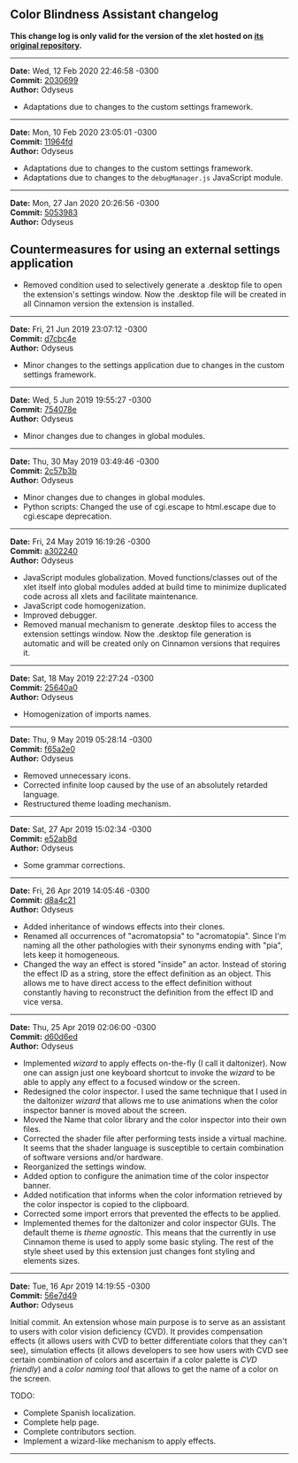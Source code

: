 ## Color Blindness Assistant changelog

**This change log is only valid for the version of the xlet hosted on [its original repository](https://gitlab.com/Odyseus/CinnamonTools).**

***

**Date:** Wed, 12 Feb 2020 22:46:58 -0300<br/>
**Commit:** [2030699](https://gitlab.com/Odyseus/CinnamonTools/commit/2030699)<br/>
**Author:** Odyseus<br/>

- Adaptations due to changes to the custom settings framework.

***

**Date:** Mon, 10 Feb 2020 23:05:01 -0300<br/>
**Commit:** [11964fd](https://gitlab.com/Odyseus/CinnamonTools/commit/11964fd)<br/>
**Author:** Odyseus<br/>

- Adaptations due to changes to the custom settings framework.
- Adaptations due to changes to the `debugManager.js` JavaScript module.

***

**Date:** Mon, 27 Jan 2020 20:26:56 -0300<br/>
**Commit:** [5053983](https://gitlab.com/Odyseus/CinnamonTools/commit/5053983)<br/>
**Author:** Odyseus<br/>

Countermeasures for using an external settings application
----------------------------------------------------------

- Removed condition used to selectively generate a .desktop file to open the extension's settings window. Now the .desktop file will be created in all Cinnamon version the extension is installed.

***

**Date:** Fri, 21 Jun 2019 23:07:12 -0300<br/>
**Commit:** [d7cbc4e](https://gitlab.com/Odyseus/CinnamonTools/commit/d7cbc4e)<br/>
**Author:** Odyseus<br/>

- Minor changes to the settings application due to changes in the custom settings framework.

***

**Date:** Wed, 5 Jun 2019 19:55:27 -0300<br/>
**Commit:** [754078e](https://gitlab.com/Odyseus/CinnamonTools/commit/754078e)<br/>
**Author:** Odyseus<br/>

- Minor changes due to changes in global modules.

***

**Date:** Thu, 30 May 2019 03:49:46 -0300<br/>
**Commit:** [2c57b3b](https://gitlab.com/Odyseus/CinnamonTools/commit/2c57b3b)<br/>
**Author:** Odyseus<br/>

- Minor changes due to changes in global modules.
- Python scripts: Changed the use of cgi.escape to html.escape due to cgi.escape deprecation.

***

**Date:** Fri, 24 May 2019 16:19:26 -0300<br/>
**Commit:** [a302240](https://gitlab.com/Odyseus/CinnamonTools/commit/a302240)<br/>
**Author:** Odyseus<br/>

- JavaScript modules globalization. Moved functions/classes out of the xlet itself into global modules added at build time to minimize duplicated code across all xlets and facilitate maintenance.
- JavaScript code homogenization.
- Improved debugger.
- Removed manual mechanism to generate .desktop files to access the extension settings window. Now the .desktop file generation is automatic and will be created only on Cinnamon versions that requires it.

***

**Date:** Sat, 18 May 2019 22:27:24 -0300<br/>
**Commit:** [25640a0](https://gitlab.com/Odyseus/CinnamonTools/commit/25640a0)<br/>
**Author:** Odyseus<br/>

- Homogenization of imports names.

***

**Date:** Thu, 9 May 2019 05:28:14 -0300<br/>
**Commit:** [f65a2e0](https://gitlab.com/Odyseus/CinnamonTools/commit/f65a2e0)<br/>
**Author:** Odyseus<br/>

- Removed unnecessary icons.
- Corrected infinite loop caused by the use of an absolutely retarded language.
- Restructured theme loading mechanism.

***

**Date:** Sat, 27 Apr 2019 15:02:34 -0300<br/>
**Commit:** [e52ab8d](https://gitlab.com/Odyseus/CinnamonTools/commit/e52ab8d)<br/>
**Author:** Odyseus<br/>

- Some grammar corrections.

***

**Date:** Fri, 26 Apr 2019 14:05:46 -0300<br/>
**Commit:** [d8a4c21](https://gitlab.com/Odyseus/CinnamonTools/commit/d8a4c21)<br/>
**Author:** Odyseus<br/>

- Added inheritance of windows effects into their clones.
- Renamed all occurrences of "acromatopsia" to "acromatopia". Since I'm naming all the other pathologies with their synonyms ending with "pia", lets keep it homogeneous.
- Changed the way an effect is stored "inside" an actor. Instead of storing the effect ID as a string, store the effect definition as an object. This allows me to have direct access to the effect definition without constantly having to reconstruct the definition from the effect ID and vice versa.

***

**Date:** Thu, 25 Apr 2019 02:06:00 -0300<br/>
**Commit:** [d60d6ed](https://gitlab.com/Odyseus/CinnamonTools/commit/d60d6ed)<br/>
**Author:** Odyseus<br/>

- Implemented *wizard* to apply effects on-the-fly (I call it daltonizer). Now one can assign just one keyboard shortcut to invoke the *wizard* to be able to apply any effect to a focused window or the screen.
- Redesigned the color inspector. I used the same technique that I used in the daltonizer *wizard* that allows me to use animations when the color inspector banner is moved about the screen.
- Moved the Name that color library and the color inspector into their own files.
- Corrected the shader file after performing tests inside a virtual machine. It seems that the shader language is susceptible to certain combination of software versions and/or hardware.
- Reorganized the settings window.
- Added option to configure the animation time of the color inspector banner.
- Added notification that informs when the color information retrieved by the color inspector is copied to the clipboard.
- Corrected some import errors that prevented the effects to be applied.
- Implemented themes for the daltonizer and color inspector GUIs. The default theme is *theme agnostic*. This means that the currently in use Cinnamon theme is used to apply some basic styling. The rest of the style sheet used by this extension just changes font styling and elements sizes.

***

**Date:** Tue, 16 Apr 2019 14:19:55 -0300<br/>
**Commit:** [56e7d49](https://gitlab.com/Odyseus/CinnamonTools/commit/56e7d49)<br/>
**Author:** Odyseus<br/>

Initial commit. An extension whose main purpose is to serve as an assistant to users with color vision deficiency (CVD). It provides compensation effects (it allows users with CVD to better differentiate colors that they can't see), simulation effects (it allows developers to see how users with CVD see certain combination of colors and ascertain if a color palette is *CVD friendly*) and a *color naming tool* that allows to get the name of a color on the screen.


TODO:

- Complete Spanish localization.
- Complete help page.
- Complete contributors section.
- Implement a wizard-like mechanism to apply effects.

***
